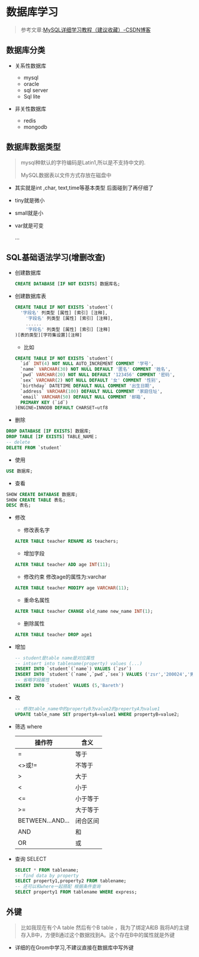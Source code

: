 # 数据库学习

> 参考文章:[MySQL详细学习教程（建议收藏）-CSDN博客](https://blog.csdn.net/qq_45173404/article/details/115712758)

## 数据库分类

- 关系性数据库
  - mysql
  - oracle
  - sql server
  - Sql lite

- 非关性数据库
  - redis
  - mongodb

## 数据库数据类型

> mysql种默认的字符编码是Latin1,所以是不支持中文的.
>
> MySQL数据表以文件方式存放在磁盘中

- 其实就是int ,char, text,time等基本类型 后面碰到了再仔细了

- tiny就是微小

- small就是小

- var就是可变

  ...

## SQL基础语法学习(增删改查)

- 创建数据库

  ```sql
  CREATE DATABASE [IF NOT EXISTS] 数据库名;
  ```

- 创建数据库表

  ```sql
  CREATE TABLE IF NOT EXISTS `student`(
  	'字段名' 列类型 [属性] [索引] [注释],
      '字段名' 列类型 [属性] [索引] [注释],
      ......
      '字段名' 列类型 [属性] [索引] [注释]
  )[表的类型][字符集设置][注释]
  ```

  - 比如

  ```sql
  CREATE TABLE IF NOT EXISTS `student`(
  	`id` INT(4)	NOT NULL AUTO_INCREMENT COMMENT '学号',
  	`name` VARCHAR(30) NOT NULL DEFAULT '匿名' COMMENT '姓名',
  	`pwd` VARCHAR(20) NOT NULL DEFAULT '123456' COMMENT '密码',
  	`sex` VARCHAR(2) NOT NULL DEFAULT '女' COMMENT '性别',
  	`birthday` DATETIME DEFAULT NULL COMMENT '出生日期',
  	`address` VARCHAR(100) DEFAULT NULL COMMENT '家庭住址',
  	`email` VARCHAR(50) DEFAULT NULL COMMENT '邮箱',
  	PRIMARY KEY (`id`)
  )ENGINE=INNODB DEFAULT CHARSET=utf8
  ```

  

- 删除

```sql
DROP DATABASE [IF EXISTS] 数据库;
DROP TABLE [IF EXISTS] TABLE_NAME；
-- delete
DELETE FROM `student` 
```

- 使用

```sql
USE 数据库;
```

- 查看

```sql
SHOW CREATE DATABASE 数据库;
SHOW CREATE TABLE 表名;
DESC 表名;
```

- 修改

  - 修改表名字

  ```sql
  ALTER TABLE teacher RENAME AS teachers;
  ```

  - 增加字段

  ```sql
  ALTER TABLE teacher ADD age INT(11);
  ```

  - 修改约束 修改age的属性为:varchar

  ```sql
  ALTER TABLE teacher MODIFY age VARCHAR(11);
  ```

  - 重命名属性

  ```sql
  ALTER TABLE teacher CHANGE old_name new_name INT(1);
  ```

  - 删除属性

  ```sql
  ALTER TABLE teacher DROP age1
  ```

- 增加

  ```sql
  -- student是table name是对应属性
  -- intsert into tablename(property) values (...)
  INSERT INTO `student`(`name`) VALUES (`zsr`)
  INSERT INTO `student`(`name`,`pwd`,`sex`) VALUES ('zsr','200024','男'),('gcc','000421','女');
  -- 省略字段属性
  INSERT INTO `student` VALUES (5,'Bareth')
  ```

- 改

  ```sql
  -- 修改table_name中的propertyB为value2的prepertyA为value1 
  UPDATE table_name SET propertyA=value1 WHERE propertyB=value2;
  ```

- 筛选 where

  | 操作符       | 含义     |
  | ------------ | -------- |
  | =            | 等于     |
  | <>或!=       | 不等于   |
  | >            | 大于     |
  | <            | 小于     |
  | <=           | 小于等于 |
  | >=           | 大于等于 |
  | BETWEEN…AND… | 闭合区间 |
  | AND          | 和       |
  | OR           | 或       |

- 查询 SELECT

  ``` sql
  SELECT * FROM tablename;
  -- find data by property
  SELECT property1,property2 FROM tablename;
  -- 还可以和where一起搭配 根据条件查询
  SELECT property1 FROM tablename WHERE express;
  ```

  

## 外键

> 比如我现在有个A table 然后有个B table ，我为了绑定A和B 我将A的主键存入B中，方便B通过这个数据找到A。这个存在B中的属性就是外键

- 详细的在Grom中学习,不建议直接在数据库中写外键
